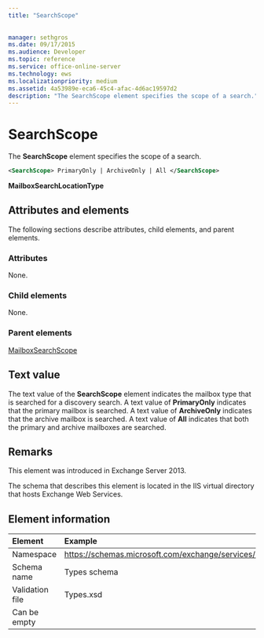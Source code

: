```yaml
---
title: "SearchScope"
 
 
manager: sethgros
ms.date: 09/17/2015
ms.audience: Developer
ms.topic: reference
ms.service: office-online-server
ms.technology: ews
ms.localizationpriority: medium
ms.assetid: 4a53989e-eca6-45c4-afac-4d6ac19597d2
description: "The SearchScope element specifies the scope of a search."
---
```


# SearchScope

The **SearchScope** element specifies the scope of a search. 
  
```XML
<SearchScope> PrimaryOnly | ArchiveOnly | All </SearchScope>
```

 **MailboxSearchLocationType**
## Attributes and elements

The following sections describe attributes, child elements, and parent elements.
  
### Attributes

None.
  
### Child elements

None.
  
### Parent elements

[MailboxSearchScope](mailboxsearchscope.md)
  
## Text value

The text value of the **SearchScope** element indicates the mailbox type that is searched for a discovery search. A text value of **PrimaryOnly** indicates that the primary mailbox is searched. A text value of **ArchiveOnly** indicates that the archive mailbox is searched. A text value of **All** indicates that both the primary and archive mailboxes are searched. 
  
## Remarks

This element was introduced in Exchange Server 2013.
  
The schema that describes this element is located in the IIS virtual directory that hosts Exchange Web Services.
  
## Element information

| Element | Example |
|:-----|:-----|
|Namespace  <br/> |https://schemas.microsoft.com/exchange/services/2006/types  <br/> |
|Schema name  <br/> |Types schema  <br/> |
|Validation file  <br/> |Types.xsd  <br/> |
|Can be empty  <br/> ||
   

